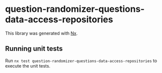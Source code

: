 # question-randomizer-questions-data-access-repositories

This library was generated with [Nx](https://nx.dev).

## Running unit tests

Run `nx test question-randomizer-questions-data-access-repositories` to execute the unit tests.
